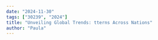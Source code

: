 ```yaml
---
date: "2024-11-30"
tags: ["30239", "2024"]
title: "Unveiling Global Trends: tterns Across Nations"
author: "Paula"
---
```

